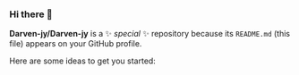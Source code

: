 ### Hi there 👋
**Darven-jy/Darven-jy** is a ✨ _special_ ✨ repository because its `README.md` (this file) appears on your GitHub profile.

Here are some ideas to get you started:





<!--  [![Darven-jy's github stats](https://github-readme-stats.vercel.app/api?username=Darven-jy)](https://github.com/Darven-jy/github-readme-stats) -->
